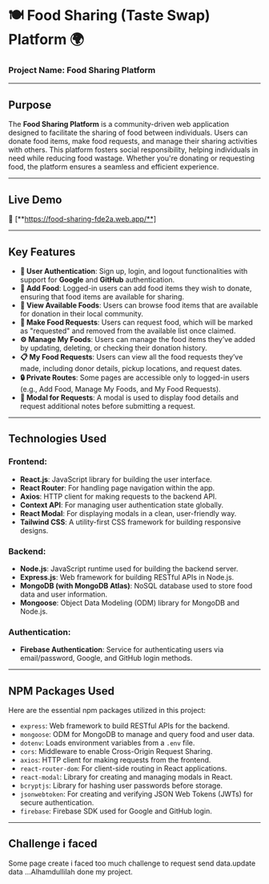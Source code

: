 # 🍽️ **Food Sharing (Taste Swap) Platform** 🌍

### **Project Name**: Food Sharing Platform

---

## **Purpose**

The **Food Sharing Platform** is a community-driven web application designed to facilitate the sharing of food between individuals. Users can donate food items, make food requests, and manage their sharing activities with others. This platform fosters social responsibility, helping individuals in need while reducing food wastage. Whether you're donating or requesting food, the platform ensures a seamless and efficient experience.

---

## **Live Demo**

🔗 [**https://food-sharing-fde2a.web.app/**]

---

## **Key Features**

- **🔐 User Authentication**: Sign up, login, and logout functionalities with support for **Google** and **GitHub** authentication.
- **🍴 Add Food**: Logged-in users can add food items they wish to donate, ensuring that food items are available for sharing.
- **🥡 View Available Foods**: Users can browse food items that are available for donation in their local community.
- **📩 Make Food Requests**: Users can request food, which will be marked as "requested" and removed from the available list once claimed.
- **⚙️ Manage My Foods**: Users can manage the food items they’ve added by updating, deleting, or checking their donation history.
- **📋 My Food Requests**: Users can view all the food requests they’ve made, including donor details, pickup locations, and request dates.
- **🔒 Private Routes**: Some pages are accessible only to logged-in users (e.g., Add Food, Manage My Foods, and My Food Requests).
- **🔲 Modal for Requests**: A modal is used to display food details and request additional notes before submitting a request.

---

## **Technologies Used**

### **Frontend**:
- **React.js**: JavaScript library for building the user interface.
- **React Router**: For handling page navigation within the app.
- **Axios**: HTTP client for making requests to the backend API.
- **Context API**: For managing user authentication state globally.
- **React Modal**: For displaying modals in a clean, user-friendly way.
- **Tailwind CSS**: A utility-first CSS framework for building responsive designs.

### **Backend**:
- **Node.js**: JavaScript runtime used for building the backend server.
- **Express.js**: Web framework for building RESTful APIs in Node.js.
- **MongoDB (with MongoDB Atlas)**: NoSQL database used to store food data and user information.
- **Mongoose**: Object Data Modeling (ODM) library for MongoDB and Node.js.

### **Authentication**:
- **Firebase Authentication**: Service for authenticating users via email/password, Google, and GitHub login methods.

---

## **NPM Packages Used**

Here are the essential npm packages utilized in this project:

- `express`: Web framework to build RESTful APIs for the backend.
- `mongoose`: ODM for MongoDB to manage and query food and user data.
- `dotenv`: Loads environment variables from a `.env` file.
- `cors`: Middleware to enable Cross-Origin Request Sharing.
- `axios`: HTTP client for making requests from the frontend.
- `react-router-dom`: For client-side routing in React applications.
- `react-modal`: Library for creating and managing modals in React.
- `bcryptjs`: Library for hashing user passwords before storage.
- `jsonwebtoken`: For creating and verifying JSON Web Tokens (JWTs) for secure authentication.
- `firebase`: Firebase SDK used for Google and GitHub login.

---

## **Challenge i faced**
Some page create i faced too much challenge to request send data.update data ...Alhamdullilah done my project.

